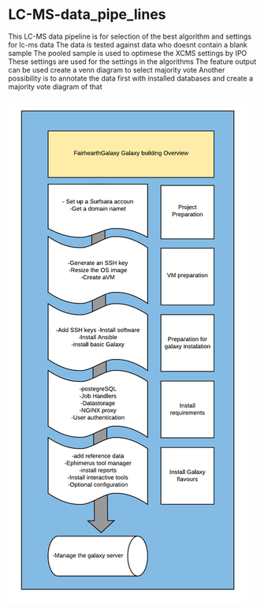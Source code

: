 # LC-MS-data_pipe_lines
This LC-MS data pipeline is for selection of the best algorithm and settings for lc-ms data
The data is tested against data who doesnt contain a blank sample
The pooled sample is used to optimese the XCMS settings by IPO
These settings are used for the settings in the algorithms
The feature output can be used create a venn diagram to select majority vote
Another possibility is to annotate the data first with installed databases and create a majority vote diagram of that


![alt text](https://github.com/NielsMol/Fairheart-in-the-cloud-with-Galaxy/blob/master/overview%20building%20galaxy%20instance.png)
